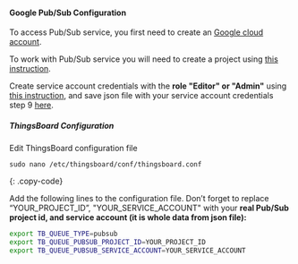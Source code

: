 #### Google Pub/Sub Configuration

To access Pub/Sub service, you first need to create an [Google cloud account](https://cloud.google.com/).

To work with Pub/Sub service you will need to create a project using [this instruction](https://cloud.google.com/resource-manager/docs/creating-managing-projects).

Create service account credentials with the **role "Editor" or "Admin"** using [this instruction](https://cloud.google.com/pubsub/docs/quickstart-py-mac#create_service_account_credentials),
and save json file with your service account credentials step 9 [here](https://cloud.google.com/pubsub/docs/quickstart-py-mac#create_service_account_credentials).

##### ThingsBoard Configuration

Edit ThingsBoard configuration file

```text
sudo nano /etc/thingsboard/conf/thingsboard.conf
```
{: .copy-code}

Add the following lines to the configuration file. Don’t forget to replace “YOUR_PROJECT_ID”, "YOUR_SERVICE_ACCOUNT" with your **real Pub/Sub project id, and service account (it is whole data from json file):**

```bash
export TB_QUEUE_TYPE=pubsub
export TB_QUEUE_PUBSUB_PROJECT_ID=YOUR_PROJECT_ID
export TB_QUEUE_PUBSUB_SERVICE_ACCOUNT=YOUR_SERVICE_ACCOUNT
```

